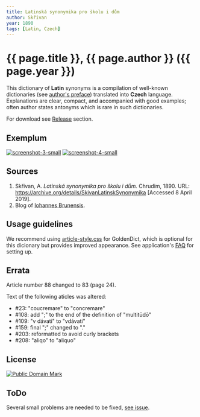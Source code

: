 ```yaml
---
title: Latinská synonymika pro školu i dům
author: Skřivan
year: 1890
tags: [Latin, Czech]
---
```

# {{ page.title }}, {{ page.author }} ({{ page.year }})

This dictionary of **Latin** synonyms is a compilation of well-known dictionaries (see [author's preface][1]) translated into **Czech** language. Explanations are clear, compact, and accompanied with good examples; often author states antonyms which is rare in such dictionaries.

For download see [Release][2] section.


## Exemplum

[![screenshot-3-small](https://user-images.githubusercontent.com/13879891/57780792-a4976980-7731-11e9-8364-11acd5e58fb9.png)](https://user-images.githubusercontent.com/13879891/57780791-a4976980-7731-11e9-8119-2fb606b41081.png) [![screenshot-4-small](https://user-images.githubusercontent.com/13879891/57780796-a5300000-7731-11e9-9c66-25a7825b1690.png)](https://user-images.githubusercontent.com/13879891/57780794-a4976980-7731-11e9-980c-94e2460a1054.png)


## Sources

1. Skřivan, A. _Latinská synonymika pro školu i dům._ Chrudim, 1890. URL: <https://archive.org/details/SkivanLatinskSynonymika> \[Accessed 8 April 2019\].
1. Blog of [Iohannes Brunensis][3].


## Usage guidelines

We recommend using [article-style.css][4] for GoldenDict, which is optional for this dicionary but provides improved appearance. See application's [FAQ][3] for setting up.


## Errata

Article number 88 changed to 83 (page 24).

Text of the following aticles was altered:

* #23: "coucremare" to "concremare"
* #108: add ";" to the end of the definition of "multitūdō"
* #109: "v dávati" to "vdávati"
* #159: final ";" changed to "."
* #203: reformatted to avoid curly brackets
* #208: "aliqo" to "aliquo"


## License

<a rel="license" href="http://creativecommons.org/publicdomain/mark/1.0/">
<img src="https://licensebuttons.net/p/mark/1.0/88x31.png"
     style="border-style: none;" alt="Public Domain Mark" />
</a>


## ToDo

Several small problems are needed to be fixed, [see issue][5].


[1]: http://www.archive.org/stream/SkivanLatinskSynonymika#page/n2
[2]: https://github.com/nikita-moor/latin-dictionary/releases
[3]: http://www.litteraelatinae.eu/?p=606
[4]: https://github.com/nikita-moor/latin-dictionary/blob/master/utils/article-style.css
[5]: https://github.com/nikita-moor/latin-dictionary/issues/1

